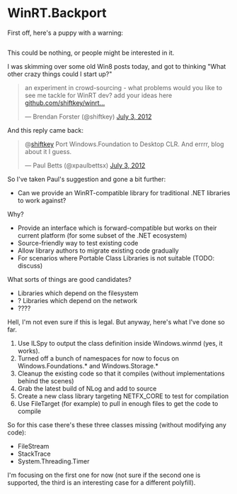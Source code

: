 WinRT.Backport
=======================

First off, here's a puppy with a warning:

![]()

This could be nothing, or people might be interested in it.

I was skimming over some old Win8 posts today, and got to thinking "What other crazy things could I start up?"

<blockquote class="twitter-tweet"><p>an experiment in crowd-sourcing - what problems would you like to see me tackle for WinRT dev? add your ideas here <a href="https://t.co/d0kwKJbf" title="https://github.com/shiftkey/winrt-blogsamples/blob/master/README.md">github.com/shiftkey/winrt…</a></p>&mdash; Brendan Forster (@shiftkey) <a href="https://twitter.com/shiftkey/status/220014393159712772" data-datetime="2012-07-03T04:41:33+00:00">July 3, 2012</a></blockquote>

And this reply came back:

<blockquote class="twitter-tweet" data-in-reply-to="220014393159712772"><p>@<a href="https://twitter.com/shiftkey">shiftkey</a> Port Windows.Foundation to Desktop CLR. And errrr, blog about it I guess.</p>&mdash; Paul Betts (@xpaulbettsx) <a href="https://twitter.com/xpaulbettsx/status/220025531087855616" data-datetime="2012-07-03T05:25:49+00:00">July 3, 2012</a></blockquote>
<script src="//platform.twitter.com/widgets.js" charset="utf-8"></script>

So I've taken Paul's suggestion and gone a bit further:

 - Can we provide an WinRT-compatible library  for traditional .NET libraries to work against?

Why?

 - Provide an interface which is forward-compatible but works on their current platform (for some subset of the .NET ecosystem) 
 - Source-friendly way to test existing code
 - Allow library authors to migrate existing code gradually
 - For scenarios where Portable Class Libraries is not suitable (TODO: discuss)

What sorts of things are good candidates?

 - Libraries which depend on the filesystem
 - ? Libraries which depend on the network
 - ????

Hell, I'm not even sure if this is legal. But anyway, here's what I've done so far.

 1. Use ILSpy to output the class definition inside Windows.winmd (yes, it works).
 2. Turned off a bunch of namespaces for now to focus on Windows.Foundations.* and Windows.Storage.*
 3. Cleanup the existing code so that it compiles (without implementations behind the scenes)
 4. Grab the latest build of NLog and add to source
 5. Create a new class library targeting NETFX_CORE to test for compilation
 6. Use FileTarget (for example) to pull in enough files to get the code to compile

So for this case there's these three classes missing (without modifying any code):

 - FileStream
 - StackTrace
 - System.Threading.Timer

I'm focusing on the first one for now (not sure if the second one is supported, the third is an interesting case for a different polyfill).


